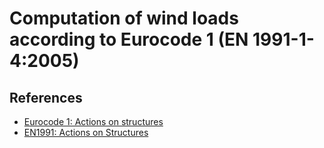 # Computation of wind loads according to Eurocode 1 (EN 1991-1-4:2005)

## References
- [Eurocode 1: Actions on structures](https://eurocodes.jrc.ec.europa.eu/EN-Eurocodes/eurocode-1-actions-structures)
- [EN1991: Actions on Structures](https://eurocodeapplied.com/design/en1991)
